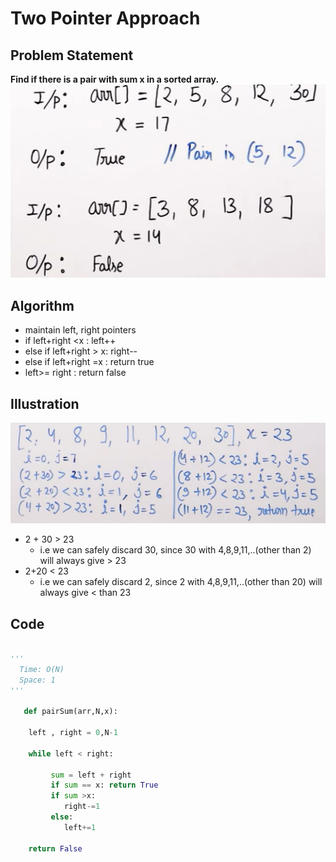 # Two Pointer Approach 

## Problem Statement
**Find if there is a pair with sum x in a sorted array.**
![](Assets/2023-02-21-12-52-12.png)

## Algorithm
- maintain left, right pointers
- if left+right <x : left++
- else if left+right > x: right--
- else if left+right =x : return true
- left>= right : return false
  
## Illustration
![](Assets/2023-02-21-12-55-55.png)
- 2 + 30 > 23
   - i.e we can safely discard 30, since 30 with 4,8,9,11,..(other than 2) will always give > 23
- 2+20 < 23
   - i.e we can safely discard 2, since 2 with 4,8,9,11,..(other than 20) will always give < than 23

## Code

```python

'''
  Time: O(N)
  Space: 1
'''
   
   def pairSum(arr,N,x):

    left , right = 0,N-1

    while left < right:
         
         sum = left + right
         if sum == x: return True
         if sum >x:
            right-=1
         else:
            left+=1
    
    return False

```